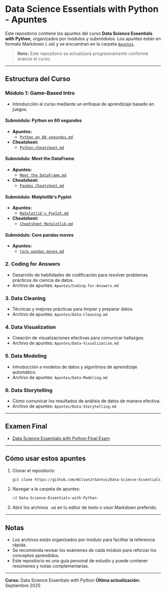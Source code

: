 # Data Science Essentials with Python - Apuntes

Este repositorio contiene los apuntes del curso **Data Science Essentials with Python**, organizados por módulos y submódulos. Los apuntes están en formato Markdown (`.md`) y se encuentran en la carpeta [`Apuntes`](./Apuntes).  

> **Nota:** Este repositorio se actualizará progresivamente conforme avance el curso.

---

## Estructura del Curso

### Módulo 1: Game-Based Intro
- Introducción al curso mediante un enfoque de aprendizaje basado en juegos.

#### Submódulo: Python en 60 segundos
- **Apuntes:**
  - [`Python en 60 segundos.md`](Apuntes/Python%20en%2060%20segundos.md)
- **Cheatsheet:**
  - [`Python-cheatsheet.md`](Apuntes/Python-cheatsheet.md)

#### Submódulo: Meet the DataFrame
- **Apuntes:**
  - [`Meet the DataFrame.md`](Apuntes/Meet%20the%20DataFrame.md)
- **Cheatsheet:**
  - [`Pandas Cheatsheet.md`](Apuntes/Pandas_Cheatsheet.md)




#### Submódulo: Matplotlib's Pyplot
- **Apuntes:**
  - [`Matplotlib's Pyplot.md`](Apuntes/Matplotlib's%20Pyplot.md)
- **Cheatsheet:**
  - [`Cheatsheet Matplotlib.md`](Apuntes/Cheatsheet%20Matplotlib.md)

#### Submódulo: Core pandas moves
- **Apuntes:**
  - [`Core pandas moves.md`](Apuntes/Core%20pandas%20moves.md)

### 2. Coding for Answers
- Desarrollo de habilidades de codificación para resolver problemas prácticos de ciencia de datos.
- Archivo de apuntes: `Apuntes/Coding-for-Answers.md`


### 3. Data Cleaning
- Técnicas y mejores prácticas para limpiar y preparar datos.
- Archivo de apuntes: `Apuntes/Data-Cleaning.md`

### 4. Data Visualization
- Creación de visualizaciones efectivas para comunicar hallazgos.
- Archivo de apuntes: `Apuntes/Data-Visualization.md`


### 5. Data Modeling
- Introducción a modelos de datos y algoritmos de aprendizaje automático.
- Archivo de apuntes: `Apuntes/Data-Modeling.md`


### 6. Data Storytelling
- Cómo comunicar los resultados de análisis de datos de manera efectiva.
- Archivo de apuntes: `Apuntes/Data-Storytelling.md`

---

## Examen Final
- [Data Science Essentials with Python Final Exam](Apuntes/Final-Exam.md)

---

## Cómo usar estos apuntes
1. Clonar el repositorio:
   ```bash
   git clone https://github.com/WilsonJrSantos/Data-Science-Essentials-with-Python-.git


2. Navegar a la carpeta de apuntes:

   ```bash
   cd Data-Science-Essentials-with-Python-

3. Abrir los archivos `.md` en tu editor de texto o visor Markdown preferido.

---

## Notas

* Los archivos están organizados por módulo para facilitar la referencia rápida.
* Se recomienda revisar los exámenes de cada módulo para reforzar los conceptos aprendidos.
* Este repositorio es una guía personal de estudio y puede contener resúmenes y notas complementarias.

---

**Curso:** Data Science Essentials with Python
**Última actualización:** Septiembre 2025

```